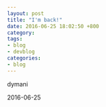 ```yaml
---
layout: post
title: "I'm back!"
date: 2016-06-25 18:02:50 +800
category: 
tags: 
- blog
- devblog
categories:
- blog
---
```


dymani

2016-06-25
